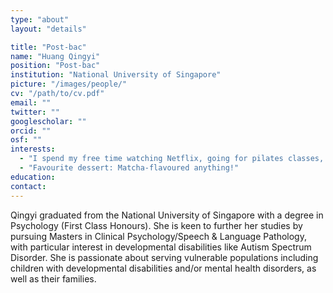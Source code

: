 ```yaml
---
type: "about"
layout: "details"

title: "Post-bac"
name: "Huang Qingyi"
position: "Post-bac"
institution: "National University of Singapore"
picture: "/images/people/"
cv: "/path/to/cv.pdf"
email: ""
twitter: ""
googlescholar: ""
orcid: ""
osf: ""
interests:
  - "I spend my free time watching Netflix, going for pilates classes, drawing, reading, hanging out with friends, take pictures of my dog, and (when I have the money) travelling!"
  - "Favourite dessert: Matcha-flavoured anything!"
education:
contact:
---
```


Qingyi graduated from the National University of Singapore with a degree in Psychology (First Class Honours). She is keen to further her studies by pursuing Masters in Clinical Psychology/Speech & Language Pathology, with particular interest in developmental disabilities like Autism Spectrum Disorder. She is passionate about serving vulnerable populations including children with developmental disabilities and/or mental health disorders, as well as their families.

